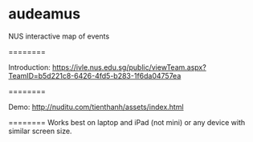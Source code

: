 audeamus
========

NUS interactive map of events

========

Introduction: https://ivle.nus.edu.sg/public/viewTeam.aspx?TeamID=b5d221c8-6426-4fd5-b283-1f6da04757ea

========

Demo: http://nuditu.com/tienthanh/assets/index.html

========
Works best on laptop and iPad (not mini) or any device with similar screen size.
